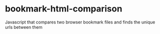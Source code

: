 # bookmark-html-comparison
 Javascript that compares two browser bookmark files and finds the unique urls between them
